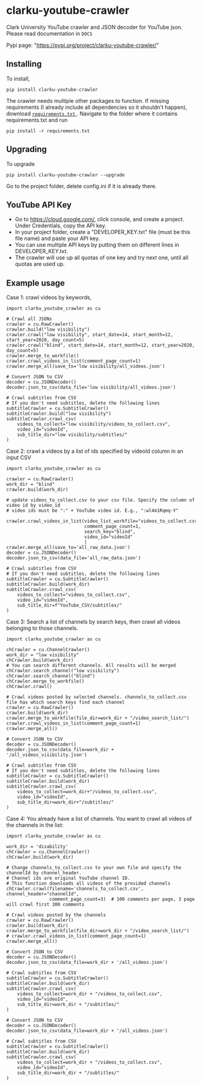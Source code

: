 # clarku-youtube-crawler

Clark University YouTube crawler and JSON decoder for YouTube json. Please read documentation in ``DOCS``

Pypi page: "https://pypi.org/project/clarku-youtube-crawler/"

## Installing
To install,

``pip install clarku-youtube-crawler``

The crawler needs multiple other packages to function. 
If missing requirements (I already include all dependencies so it shouldn't happen), download <a href="https://github.com/ClarkUniversity-NiuLab/clarku-youtube-crawler/blob/master/requirements.txt">``requirements.txt`` </a> .
Navigate to the folder where it contains requirements.txt and run 

``pip install -r requirements.txt``


## Upgrading
To upgrade

``pip install clarku-youtube-crawler --upgrade``

Go to the project folder, delete config.ini if it is already there.

## YouTube API Key
- Go to https://cloud.google.com/, click console, and create a project. Under Credentials, copy the API key.
- In your project folder, create a "DEVELOPER_KEY.txt" file (must be this file name) and paste your API key. 
- You can use multiple API keys by putting them on different lines in DEVELOPER_KEY.txt. 
- The crawler will use up all quotas of one key and try next one, until all quotas are used up.



## Example usage
Case 1: crawl videos by keywords, 
```
import clarku_youtube_crawler as cu

# Crawl all JSONs
crawler = cu.RawCrawler()
crawler.build("low visibility")
crawler.crawl("low visibility", start_date=14, start_month=12, start_year=2020, day_count=5)
crawler.crawl("blind", start_date=14, start_month=12, start_year=2020, day_count=5)
crawler.merge_to_workfile()
crawler.crawl_videos_in_list(comment_page_count=1)
crawler.merge_all(save_to='low visibility/all_videos.json')

# Convert JSON to CSV
decoder = cu.JSONDecoder()
decoder.json_to_csv(data_file='low visibility/all_videos.json')

# Crawl subtitles from CSV
# If you don't need subtitles, delete the following lines
subtitleCrawler = cu.SubtitleCrawler()
subtitleCrawler.build("low visibility")
subtitleCrawler.crawl_csv(
    videos_to_collect="low visibility/videos_to_collect.csv",
    video_id="videoId",
    sub_title_dir="low visibility/subtitles/"
)

```

Case 2: crawl a videos by a list of ids specified by videoId column in an input CSV
```
import clarku_youtube_crawler as cu

crawler = cu.RawCrawler()
work_dir = "blind"
crawler.build(work_dir)

# update videos_to_collect.csv to your csv file. Specify the column of video id by video_id
# video ids must be ":" + YouTube video id. E.g., ":wl4m1Rqmq-Y"

crawler.crawl_videos_in_list(video_list_workfile="videos_to_collect.csv",
                             comment_page_count=1,
                             search_key="blind",
                             video_id="videoId"
                             )
crawler.merge_all(save_to='all_raw_data.json')
decoder = cu.JSONDecoder()
decoder.json_to_csv(data_file='all_raw_data.json')

# Crawl subtitles from CSV
# If you don't need subtitles, delete the following lines
subtitleCrawler = cu.SubtitleCrawler()
subtitleCrawler.build(work_dir)
subtitleCrawler.crawl_csv(
    videos_to_collect="videos_to_collect.csv",
    video_id="videoId",
    sub_title_dir=f"YouTube_CSV/subtitles/"
)

```

Case 3: Search a list of channels by search keys, then crawl all videos belonging to those channels.
```
import clarku_youtube_crawler as cu

chCrawler = cu.ChannelCrawler()
work_dir = "low visibility"
chCrawler.build(work_dir)
# You can search different channels. All results will be merged
chCrawler.search_channel("low visibility")
chCrawler.search_channel("blind")
chCrawler.merge_to_workfile()
chCrawler.crawl()

# Crawl videos posted by selected channels. channels_to_collect.csv file has which search keys find each channel
crawler = cu.RawCrawler()
crawler.build(work_dir)
crawler.merge_to_workfile(file_dir=work_dir + "/video_search_list/")
crawler.crawl_videos_in_list(comment_page_count=1)
crawler.merge_all()

# Convert JSON to CSV
decoder = cu.JSONDecoder()
decoder.json_to_csv(data_file=work_dir + '/all_videos_visibility.json')

# Crawl subtitles from CSV
# If you don't need subtitles, delete the following lines
subtitleCrawler = cu.SubtitleCrawler()
subtitleCrawler.build(work_dir)
subtitleCrawler.crawl_csv(
    videos_to_collect=work_dir+"/videos_to_collect.csv",
    video_id="videoId",
    sub_title_dir=work_dir+"/subtitles/"
)
```

Case 4: You already have a list of channels. You want to crawl all videos of the channels in the list:
```
import clarku_youtube_crawler as cu

work_dir = 'disability'
chCrawler = cu.ChannelCrawler()
chCrawler.build(work_dir)

# Change channels_to_collect.csv to your own file and specify the channelId by channel_header.
# Channel ids are original YouTube channel ID.
# This function downloads all videos of the provided channels
chCrawler.crawl(filename='channels_to_collect.csv', channel_header="channelId",
                comment_page_count=3)  # 100 comments per page, 3 page will crawl first 300 comments

# Crawl videos posted by the channels
crawler = cu.RawCrawler()
crawler.build(work_dir)
crawler.merge_to_workfile(file_dir=work_dir + "/video_search_list/")
# crawler.crawl_videos_in_list(comment_page_count=1)
crawler.merge_all()

# Convert JSON to CSV
decoder = cu.JSONDecoder()
decoder.json_to_csv(data_file=work_dir + '/all_videos.json')

# Crawl subtitles from CSV
subtitleCrawler = cu.SubtitleCrawler()
subtitleCrawler.build(work_dir)
subtitleCrawler.crawl_csv(
    videos_to_collect=work_dir + "/videos_to_collect.csv",
    video_id="videoId",
    sub_title_dir=work_dir + "/subtitles/"
)

# Convert JSON to CSV
decoder = cu.JSONDecoder()
decoder.json_to_csv(data_file=work_dir + '/all_videos.json')

# Crawl subtitles from CSV
subtitleCrawler = cu.SubtitleCrawler()
subtitleCrawler.build(work_dir)
subtitleCrawler.crawl_csv(
    videos_to_collect=work_dir + "/videos_to_collect.csv",
    video_id="videoId",
    sub_title_dir=work_dir + "/subtitles/"
)

```


